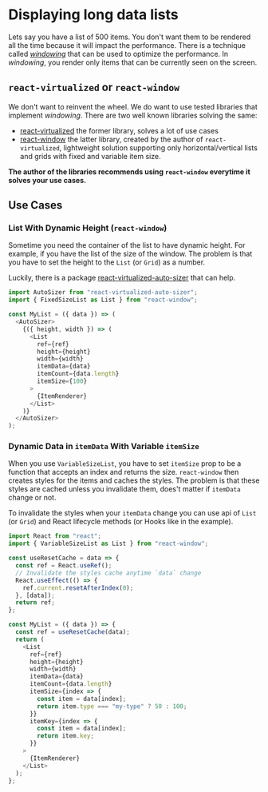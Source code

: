 # Displaying long data lists

Lets say you have a list of 500 items. You don't want them to be rendered all the time because it will impact the performance. There is a technique called [_windowing_](https://reactjs.org/docs/optimizing-performance.html#virtualize-long-lists) that can be used to optimize the performance. In _windowing_, you render only items that can be currently seen on the screen.

## `react-virtualized` or `react-window`

We don't want to reinvent the wheel. We do want to use tested libraries that implement _windowing_. There are two well known libraries solving the same:

- [react-virtualized](https://www.npmjs.com/package/react-virtualized) the former library, solves a lot of use cases
- [react-window](https://www.npmjs.com/package/react-window) the latter library, created by the author of `react-virtualized`, lightweight solution supporting only horizontal/vertical lists and grids with fixed and variable item size.

**The author of the libraries recommends using `react-window` everytime it solves your use cases.**

## Use Cases

### List With Dynamic Height (`react-window`)

Sometime you need the container of the list to have dynamic height. For example, if you have the list of the size of the window. The problem is that you have to set the height to the `List` (or `Grid`) as a number.

Luckily, there is a package [react-virtualized-auto-sizer](https://www.npmjs.com/package/react-virtualized-auto-sizer) that can help.

```javascript
import AutoSizer from "react-virtualized-auto-sizer";
import { FixedSizeList as List } from "react-window";

const MyList = ({ data }) => (
  <AutoSizer>
    {({ height, width }) => (
      <List
        ref={ref}
        height={height}
        width={width}
        itemData={data}
        itemCount={data.length}
        itemSize={100}
      >
        {ItemRenderer}
      </List>
    )}
  </AutoSizer>
);
```

### Dynamic Data in `itemData` With Variable `itemSize`

When you use `VariableSizeList`, you have to set `itemSize` prop to be a function that accepts an index and returns the size. `react-window` then creates styles for the items and caches the styles. The problem is that these styles are cached unless you invalidate them, does't matter if `itemData` change or not.

To invalidate the styles when your `itemData` change you can use api of `List` (or `Grid`) and React lifecycle methods (or Hooks like in the example).

```javascript
import React from "react";
import { VariableSizeList as List } from "react-window";

const useResetCache = data => {
  const ref = React.useRef();
  // Invalidate the styles cache anytime `data` change
  React.useEffect(() => {
    ref.current.resetAfterIndex(0);
  }, [data]);
  return ref;
};

const MyList = ({ data }) => {
  const ref = useResetCache(data);
  return (
    <List
      ref={ref}
      height={height}
      width={width}
      itemData={data}
      itemCount={data.length}
      itemSize={index => {
        const item = data[index];
        return item.type === "my-type" ? 50 : 100;
      }}
      itemKey={index => {
        const item = data[index];
        return item.key;
      }}
    >
      {ItemRenderer}
    </List>
  );
};
```
